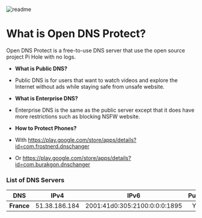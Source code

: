 ![readme](https://encrypted-tbn0.gstatic.com/images?q=tbn:ANd9GcQkwMdUS3pMKSHZWS4e0WFAauziky2T3zqu6Wu-MJ74dG9TiFKK)

# What is Open DNS Protect?

Open DNS Protect is a free-to-use DNS server that use the open source project Pi Hole with no logs.

* **What is Public DNS?**
* Public DNS is for users that want to watch videos and explore the Internet without ads while staying safe from unsafe website.
* **What is Enterprise DNS?**
* Enterprise DNS is the same as the public server except that it does have more restrictions such as blocking NSFW website.

* **How to Protect Phones?**
* With https://play.google.com/store/apps/details?id=com.frostnerd.dnschanger
* Or https://play.google.com/store/apps/details?id=com.burakgon.dnschanger


### List of DNS Servers

DNS | IPv4 | IPv6 | Public | Enterprise
---------------- |:------:|:---------:|:--------------:|:-------------:
**France** | 51.38.186.184 | 2001:41d0:305:2100:0:0:0:1895 | Yes | No
